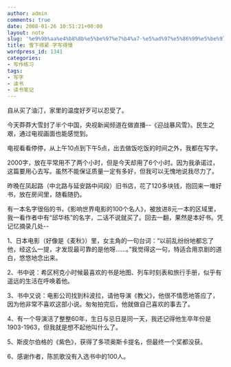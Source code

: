 ```yaml
---
author: admin
comments: true
date: 2008-01-26 10:51:21+00:00
layout: note
slug: '%e9%9b%aa%e4%b8%8b%e5%be%97%e7%b4%a7-%e5%ad%97%e5%86%99%e5%be%97%e6%85%a2'
title: 雪下得紧 字写得慢
wordpress_id: 1341
categories:
- 写作练习
tags:
- 写字
- 读书
- 读书笔记
---
```


自从买了油汀，家里的温度好歹可以忍受了。

今天莽莽大雪封了半个中国，央视新闻频道在做直播--《迎战暴风雪》。民生之艰，通过电视画面也能感觉到。

电视看看停停，从上午10点到下午5点，出去做饭吃饭的时间之外，我都在写字。

2000字，放在平常用不了两个小时，但是今天却用了6个小时。因为我承诺过，这篇要用心去写。虽然不能保证质量一定有多好，但我可以无愧地说我尽力了。

昨晚在凤起路（中北路与延安路中间段）旧书店，花了120多块钱，抱回来一堆好书，放在房间里，随看随扔。

有一本名字很俗的书，《影响世界电影的100个名人》，被放进8元一本的区域里，我一看作者中有“邱华栋”的名字，二话不说就买了。回去一翻，果然是本好书。凭记忆摘录几处--

1、日本电影（好像是《麦秋》）里，女主角的一句台词：“以前乱纷纷地都忘了他，经这么一提，才发现最可靠的是他呀……。”我觉得这一句，特适合用京剧的道白，悠悠地念出来。

2、书中说：希区柯克小时候最喜欢的书是地图、列车时刻表和旅行手册，似乎有遥远的生活在呼唤着他。

3、书中又说：电影公司找到科波拉，请他导演《教父》，他很不情愿地答应了，因为他非常不喜欢这部小说。匆匆拍完后，他就做自己喜欢的事去了。

4、有一个导演活了整整60年，生日与忌日是同一天，我还记得他生卒年份是1903-1963，但我就是想不起他叫什么了。

5、斯皮尔伯格的《紫色》，获得了多项奥斯卡提名，但最终一个奖都没获。

6、感谢作者，陈凯歌没有入选书中的100人。
